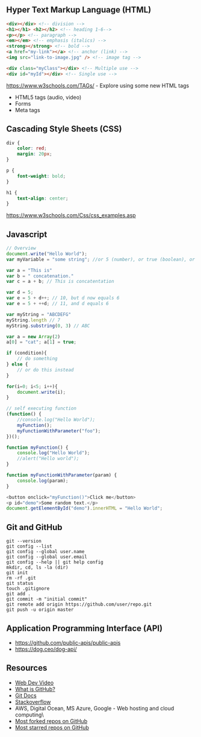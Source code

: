 ## Hyper Text Markup Language (HTML)

```html
<div></div> <!-- division -->
<h1></h1> <h2></h2> <!-- heading 1-6-->
<p></p> <!-- paragraph -->
<em></em> <!-- emphasis (italics) -->
<strong></strong> <!-- bold -->
<a href="my-link"></a> <!-- anchor (link) -->
<img src="link-to-image.jpg" /> <!-- image tag -->

<div class="myClass"></div> <!-- Multiple use -->
<div id="myId"></div> <!-- Single use -->
```

<!-- Advanced Users -->
https://www.w3schools.com/TAGs/ - Explore using some new HTML tags
* HTML5 tags (audio, video)
* Forms
* Meta tags

## Cascading Style Sheets (CSS)

```css
div {
    color: red;
    margin: 20px;
}

p {
    font-weight: bold;
}

h1 {
    text-align: center;
}
```

<link rel="stylesheet" type="text/css" href="">

https://www.w3schools.com/Css/css_examples.asp

## Javascript

```javascript
// Overview
document.write("Hello World");
var myVariable = "some string"; //or 5 (number), or true (boolean), or array [], or object {}

var a = "This is"
var b = " concatenation."
var c = a + b; // This is concatentation

var d = 5;
var e = 5 + d++; // 10, but d now equals 6
var e = 5 + ++d; // 11, and d equals 6

var myString = "ABCDEFG"
myString.length // 7
myString.substring(0, 3) // ABC

var a = new Array(2)
a[0] = "cat"; a[1] = true;

if (condition){
    // do something
} else {
    // or do this instead
}

for(i=0; i<5; i++){
    document.write(i);
}

// self executing function
(function() {
    //console.log("Hello World");
    myFunction();
    myFunctionWithParameter("foo");
})();

function myFunction() {
    console.log("Hello World");
    //alert("Hello world");
}

function myFunctionWithParameter(param) {
    console.log(param);
}

<button onclick="myFunction()">Click me</button>
<p id="demo">Some random text.</p>
document.getElementById("demo").innerHTML = "Hello World";
```
<script src=""></script>

## Git and GitHub

```shell
git --version
git config --list
git config --global user.name
git config --global user.email
git config --help || git help config
mkdir, cd, ls -la (dir)
git init
rm -rf .git
git status
touch .gitignore
git add .
git commit -m "initial commit"
git remote add origin https://github.com/user/repo.git
git push -u origin master
```

## Application Programming Interface (API)

* https://github.com/public-apis/public-apis
* https://dog.ceo/dog-api/

## Resources

* [Web Dev Video](https://www.youtube.com/watch?v=5YDVJaItmaY)
* [What is GitHub?](https://www.youtube.com/watch?v=w3jLJU7DT5E)
* [Git Docs](https://git-scm.com/doc)
* [Stackoverflow](https://stackoverflow.com/)
* AWS, Digital Ocean, MS Azure, Google - Web hosting and cloud computing\
* [Most forked repos on GitHub](https://github.com/search?o=desc&q=stars:%3E1&s=forks&type=Repositories)
* [Most starred repos on GitHub](https://github.com/search?q=stars%3A%3E100&s=stars&type=Repositories)
